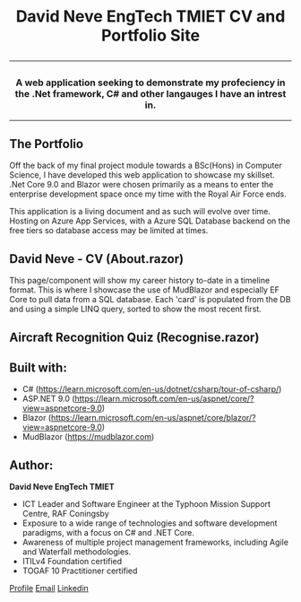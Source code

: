 <h1 align="center">David Neve EngTech TMIET CV and Portfolio Site</h>
<hr>
<h3 align="center">A web application seeking to demonstrate my profeciency in the .Net framework, C# and other langauges I have an intrest in.</h3>
<hr>

## The Portfolio
Off the back of my final project module towards a BSc(Hons) in Computer Science, I have developed this web application to showcase my skillset.
.Net Core 9.0 and Blazor were chosen primarily as a means to enter the enterprise development space once my time with the Royal Air Force ends. 

This application is a living document and as such will evolve over time. Hosting on Azure App Services, with a Azure SQL Database backend on the free tiers so database access
may be limited at times.

## David Neve -  CV (About.razor)
This page/component will show my career history to-date in a timeline format. This is where I showcase the use of MudBlazor and especially EF Core to pull data from a SQL database.
Each 'card' is populated from the DB and using a simple LINQ query, sorted to show the most recent first.

## Aircraft Recognition Quiz (Recognise.razor)


## Built with:

- C# (https://learn.microsoft.com/en-us/dotnet/csharp/tour-of-csharp/)
- ASP.NET 9.0 (https://learn.microsoft.com/en-us/aspnet/core/?view=aspnetcore-9.0)
- Blazor (https://learn.microsoft.com/en-us/aspnet/core/blazor/?view=aspnetcore-9.0)
- MudBlazor (https://mudblazor.com)

## Author:

**David Neve EngTech TMIET**

- ICT Leader and Software Engineer at the Typhoon Mission Support Centre, RAF Coningsby
- Exposure to a wide range of technologies and software development paradigms, with a focus on C# and .NET Core.
- Awareness of multiple project management frameworks, including Agile and Waterfall methodologies.
- ITILv4 Foundation certified
- TOGAF 10 Practitioner certified


[Profile](https://github.com/nevosnr "David Neve")
[Email](mailto:neved924@outlook.com)
[Linkedin](https://linkedin.com/in/daveneve863 "David Neve")
